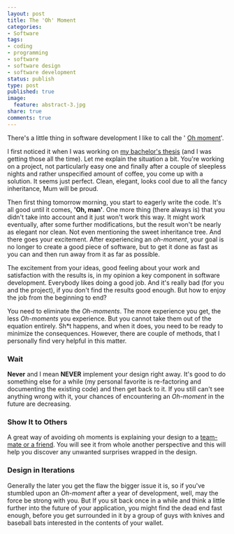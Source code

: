 ```yaml
---
layout: post
title: The 'Oh' Moment
categories:
- Software
tags:
- coding
- programming
- software
- software design
- software development
status: publish
type: post
published: true
image:
  feature: abstract-3.jpg
share: true
comments: true
---
```

There's a little thing in software development I like to call the ' [Oh
moment](http://www.youtube.com/watch?v=EztemITwSrs)'.

I first noticed it when I was working on
[my bachelor's thesis](http://p-g-c.blogspot.com/) (and I was getting those
all the time). Let me explain the situation a bit. You're working on a project,
not particularly easy one and finally after a couple of sleepless nights and
rather unspecified amount of coffee, you come up with a solution. It seems
just perfect. Clean, elegant, looks cool due to all the fancy inheritance,
Mum will be proud.

Then first thing tomorrow morning, you start to eagerly write the code. It's
all good until it comes, **'Oh, man'**. One more thing (there always is) that
you didn't take into account and it just won't work this way. It might work
eventually, after some further modifications, but the result won't be nearly as
elegant nor clean. Not even mentioning the sweet inheritance tree. And there
goes your excitement. After experiencing an _oh-moment_, your goal is no longer
to create a good piece of software, but to get it done as fast as you can and
then run away from it as far as possible.

The excitement from your ideas, good feeling about your work and satisfaction
with the results is, in my opinion a key component in software development.
Everybody likes doing a good job. And it's really bad (for you and the
project), if you don't find the results good enough. But how to enjoy the job
from the beginning to end?

You need to eliminate the _Oh-moments_. The more experience you get, the less
_Oh-moments_ you experience. But you cannot take them out of the equation
entirely. Sh\*t happens, and when it does, you need to be ready to minimize the
consequences. However, there are couple of methods, that I personally find very
helpful in this matter.

### Wait

**Never** and I mean **NEVER** implement your design right away. It's good to
do something else for a while (my personal favorite is re-factoring and
documenting the existing code) and then get back to it. If you still can't see
anything wrong with it, your chances of encountering an _Oh-moment_ in the
future are decreasing.

### Show It to Others

A great way of avoiding oh moments is explaining your design to a [team-mate
or a friend](http://developer.qt.nokia.com/duck). You will see it from whole
another perspective and this will help you discover any unwanted surprises
wrapped in the design.

### Design in Iterations

Generally the later you get the flaw the bigger issue it is, so if you've
stumbled upon an _Oh-moment_ after a year of development, well, may the force
be strong with you. But If you sit back once in a while and think a little
further into the future of your application, you might find the dead end fast
enough, before you get surrounded in it by a group of guys with knives and
baseball bats interested in the contents of your wallet.
